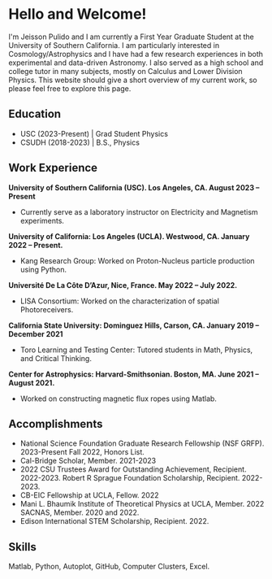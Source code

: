 # Hello and Welcome!

I'm Jeisson Pulido and I am currently a First Year Graduate Student at the University of Southern California. I am particularly interested in Cosmology/Astrophysics and I have had a few research experiences in both experimental and data-driven Astronomy. I also served as a high school and college tutor in many subjects, mostly on Calculus and Lower Division Physics. This website should give a short overview of my current work, so please feel free to explore this page. 

## Education

- USC (2023-Present) | Grad Student Physics
- CSUDH (2018-2023) | B.S., Physics
  
## Work Experience

**University of Southern California (USC). Los Angeles, CA. August 2023 – Present**
- Currently serve as a laboratory instructor on Electricity and Magnetism experiments. 

**University of California: Los Angeles (UCLA). Westwood, CA. January 2022 – Present.**
- Kang Research Group: Worked on Proton-Nucleus particle production using Python. 

**Université De La Côte D’Azur, Nice, France. May 2022 – July 2022.** 
- LISA Consortium: Worked on the characterization of spatial Photoreceivers.

**California State University: Dominguez Hills, Carson, CA. January 2019 – December 2021**
- Toro Learning and Testing Center: Tutored students in Math, Physics, and Critical Thinking.

**Center for Astrophysics: Harvard-Smithsonian. Boston, MA. June 2021 – August 2021.**
- Worked on constructing magnetic flux ropes using Matlab. 

## Accomplishments

- National Science Foundation Graduate Research Fellowship (NSF GRFP). 2023-Present Fall 2022, Honors List. 
- Cal-Bridge Scholar, Member. 2021-2023 
- 2022 CSU Trustees Award for Outstanding Achievement, Recipient. 2022-2023. Robert R Sprague Foundation Scholarship, Recipient. 2022-2023. 
- CB-EIC Fellowship at UCLA, Fellow. 2022 
- Mani L. Bhaumik Institute of Theoretical Physics at UCLA, Member. 2022 SACNAS, Member. 2020 and 2022. 
- Edison International STEM Scholarship, Recipient. 2022. 

## Skills 

Matlab, Python, Autoplot, GitHub, Computer Clusters, Excel.


